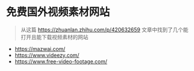 # 免费国外视频素材网站
> 从这篇 https://zhuanlan.zhihu.com/p/420632659 文章中找到了几个能打开且能下载视频素材的网站
* https://mazwai.com/
* https://www.videezy.com/
* https://www.free-video-footage.com/
